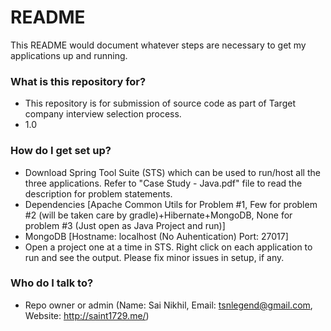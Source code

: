 # README #

This README would document whatever steps are necessary to get my applications up and running.

### What is this repository for? ###

* This repository is for submission of source code as part of Target company interview selection process.
* 1.0

### How do I get set up? ###

* Download Spring Tool Suite (STS) which can be used to run/host all the three applications. Refer to "Case Study - Java.pdf" file to read the description for problem statements.
* Dependencies [Apache Common Utils for Problem #1, Few for problem #2 (will be taken care by gradle)+Hibernate+MongoDB, None for problem #3 (Just open as Java Project and run)]
* MongoDB [Hostname: localhost (No Auhentication) Port: 27017]
* Open a project one at a time in STS. Right click on each application to run and see the output. Please fix minor issues in setup, if any. 

### Who do I talk to? ###

* Repo owner or admin (Name: Sai Nikhil, Email: tsnlegend@gmail.com, Website: http://saint1729.me/)
